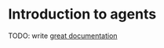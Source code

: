 # Introduction to agents

TODO: write [great documentation](http://jacobian.org/writing/what-to-write/)
